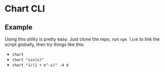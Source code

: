 # Chart CLI

## Example

Using this utility is pretty easy. Just clone the repo, run `npm link` to link the script globally, then try things like this:

* `chart`
* `chart "sin(x)"`
* `chart "1/(1 + e^-x)" -4 4`
